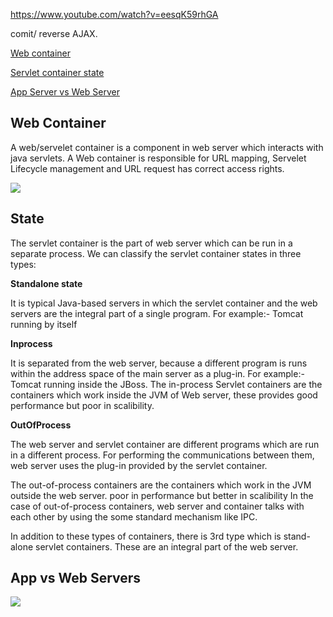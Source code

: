 https://www.youtube.com/watch?v=eesqK59rhGA

comit/ reverse AJAX.

[Web container](#web-container)

[Servlet container state](#state)

[App Server vs Web Server](#app-vs-web-servers)



## Web Container 

A web/servelet container is a component in web server which interacts with java servlets. A Web container is responsible for URL mapping, Servelet Lifecycle management and URL request has correct access rights.

<img src="https://www.javatpoint.com/servletpages/servletterminology/images/servlet-container1.png">


## State

The servlet container is the part of web server which can be run in a separate process. We can classify the servlet container states in three types:

**Standalone state**

It is typical Java-based servers in which the servlet container and the web servers are the integral part of a single program. For example:- Tomcat running by itself

**Inprocess**

It is separated from the web server, because a different program is runs within the address space of the main server as a plug-in. For example:- Tomcat running inside the JBoss.
The in-process Servlet containers are the containers which work inside the JVM of Web server, these provides good performance but poor in scalibility. 

**OutOfProcess**

The web server and servlet container are different programs which are run in a different process. For performing the communications between them, web server uses the plug-in provided by the servlet container.

The out-of-process containers are the containers which work in the JVM outside the web server. poor in performance but better in scalibility 
In the case of out-of-process containers, web server and container talks with each other by using the some standard mechanism like IPC. 

In addition to these types of containers, there is 3rd type which is stand-alone servlet containers. These are an integral part of the web server.

## App vs Web Servers
<img src="https://www.google.co.in/imgres?imgurl=https://realtimelogic.com/images/appserver-vs-webserver.jpg&imgrefurl=https://realtimelogic.com/products/web-server-vs-application-server/&h=724&w=1361&tbnid=JakytO8LVAytGM:&tbnh=112&tbnw=211&usg=__-11wuSTmJipfj72iPbJdT0DJCvU%3D&vet=10ahUKEwjwnfnwiMbaAhUKKo8KHfTQCrsQ9QEILDAA..i&docid=i_5hvygcXZqexM&sa=X&ved=0ahUKEwjwnfnwiMbaAhUKKo8KHfTQCrsQ9QEILDAA">




